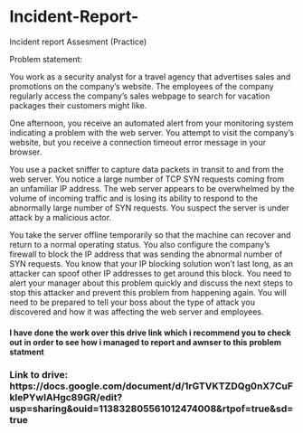 # Incident-Report-
Incident report Assesment (Practice) 

Problem statement:

You work as a security analyst for a travel agency that advertises sales and promotions on the company’s website. The employees of the company regularly access the company’s sales webpage to search for vacation packages their customers might like. 

One afternoon, you receive an automated alert from your monitoring system indicating a problem with the web server. You attempt to visit the company’s website, but you receive a connection timeout error message in your browser.

You use a packet sniffer to capture data packets in transit to and from the web server. You notice a large number of TCP SYN requests coming from an unfamiliar IP address. The web server appears to be overwhelmed by the volume of incoming traffic and is losing its ability to respond to the abnormally large number of SYN requests. You suspect the server is under attack by a malicious actor. 

You take the server offline temporarily so that the machine can recover and return to a normal operating status. You also configure the company’s firewall to block the IP address that was sending the abnormal number of SYN requests. You know that your IP blocking solution won’t last long, as an attacker can spoof other IP addresses to get around this block. You need to alert your manager about this problem quickly and discuss the next steps to stop this attacker and prevent this problem from happening again. You will need to be prepared to tell your boss about the type of attack you discovered and how it was affecting the web server and employees.

<H4>I have done the work over this drive link which i recommend you to check out in order to see how i managed to report and awnser to this problem statment </H4>
<h3> Link to drive: https://docs.google.com/document/d/1rGTVKTZDQg0nX7CuFklePYwIAHgc89GR/edit?usp=sharing&ouid=113832805561012474008&rtpof=true&sd=true</h3>
